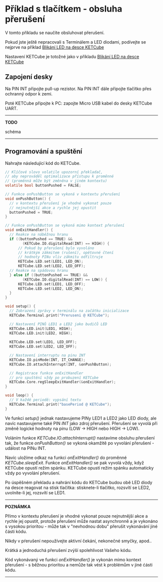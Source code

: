 # Příklad s tlačítkem - obsluha přerušení

V tomto příkladu se naučíte obsluhovat přerušení. 

Pokud jste ještě nepracovali s Terminálem a LED diodami, podívejte se nejprve na příklad [Blikání LED na desce KETCube](example_onBoardLED.md)

Nastavení KETCube je totožné jako v příkladu [Blikání LED na desce KETCube](example_onBoardLED.md)

## Zapojení desky

Na PIN INT připojte pull-up rezistor. Na PIN INT dále připojte tlačítko přes ochranný odpor k zemi.

Poté KETCube připojte k PC: zapojte Micro USB kabel do desky KETCube UART.

---
**TODO**

schéma

---

## Programování a spuštění

Nahrajte následující kód do KETCube.

```c
// Klíčové slovo volatile upozorní překladač,
// aby neprováděl optimalizace přístupu k proměnné
// (proměnná může být změněna v jiném kontextu)
volatile bool buttonPushed = FALSE; 

// Funkce onPushButton se vykoná v kontextu přerušení
void onPushButton() {
  // v kontextu přerušení je vhodné vykonat pouze 
  // nejnutnější akce a rychle jej opustit 
  buttonPushed = TRUE;
}

// Funkce onPushButton se vykoná mimo kontext přerušení
void onExitHandler() {
  // Reakce na náběžnou hranu
  if ((buttonPushed == TRUE) && 
        (KETCube.IO.digitalRead(INT) == HIGH)) {
      // Pokud by přerušení bylo vyvoláno 
      // krátkým zákmitem (rušení), opětovné čtení
      // hodnoty PINu vliv zákmitu odfiltruje
      KETCube.LED.set(LED1, LED_ON);
      KETCube.LED.set(LED2, LED_OFF);
  // Reakce na spádovou hranu
  } else if ((buttonPushed == TRUE) && 
        (KETCube.IO.digitalRead(INT) == LOW)) {
      KETCube.LED.set(LED1, LED_OFF);
      KETCube.LED.set(LED2, LED_ON);
  }
}

void setup() {
  // Zobrazení zprávy v terminálu na začátku inicializace
  KETCube.Terminal.print("Preruseni @ KETCube");

  // Nastavení PINů LED1 a LED2 jako budičů LED
  KETCube.LED.init(LED1, HIGH);
  KETCube.LED.init(LED2, HIGH);
  
  KETCube.LED.set(LED1, LED_OFF);
  KETCube.LED.set(LED2, LED_OFF);

  // Nastavení interruptu na pinu INT
  KETCube.IO.pinMode(INT, IT_CHANGE);
  KETCube.IO.attachInterrupt(INT, &onPushButton);

  // Registrace funkce onExitHandler 
  // pro spuštění vždy po probuzení KETCube
  KETCube.Core.regSleepExitHandler(&onExitHandler);
}

void loop() {
  // V každé periodě: vypsání textu
  KETCube.Terminal.print("basePeriod @ KETCube");
}
```

Ve funkci *setup()* jednak nastavujeme PINy LED1 a LED2 jako LED diody, ale navíc nastavujeme také PIN *INT* jako zdroj přerušení. Přerušení se vyvolá při změně logické hodnoty na pinu (LOW -> HIGH nebo HIGH -> LOW).

Voláním funkce *KETCube.IO.attachInterrupt()* nastavíme obsluhu přerušení tak, že funkce *onPushButton()* se vykoná okamžitě po vyvolání přerušení - událost na PINu INT.

Navíc uložíme odkaz na funkci *onExitHandler()* do proměnné *KETCube.sleepExit*. Funkce *onExitHandler()* se pak vyvolá vždy, když KETCube opustí režim spánku. KETCube opustí režim spánku automaticky vždy po vyvolání přerušení.

Po úspěšném překladu a nahrání kódu do KETCube budou obě LED diody na desce reagovat na stisk tlačítka: stisknete-li tlačítko, rozsvítí se LED2, uvolníte-li jej, rozsvítí se LED1.

---
**POZNÁMKA**

Přímo v kontextu přerušení je vhodné vykonat pouze nejnutnější akce a rychle jej opustit, protože přerušení může nastat asynchronně a je vykonáno s vysokou prioritou - může tak v "nevhodnou dobu" přerušit vykonávání jiné části kódu. 

Nikdy v pŕerušení nepoužívejte aktivní čekání, nekonečné smyčky, apod..

Krátká a jednoduchá přerušení zvýší spolehlivost Vašeho kódu.

Kód vykonávaný ve funkci *onExitHandler()* je vykonán mimo kontext přerušení - s běžnou prioritou a nemůže tak vést k problémům v jiné ćásti kódu.

---
